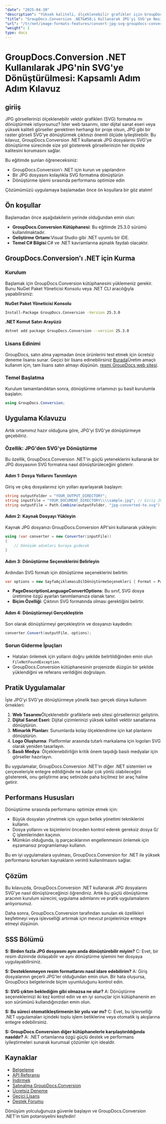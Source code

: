 ```yaml
---
"date": "2025-04-30"
"description": "Yüksek kaliteli, ölçeklenebilir grafikler için GroupDocs.Conversion .NET kullanarak JPG dosyalarını sorunsuz bir şekilde SVG'ye nasıl dönüştüreceğinizi öğrenin. Kod örnekleriyle bu kapsamlı kılavuzu izleyin."
"title": "GroupDocs.Conversion .NET&#58;i Kullanarak JPG'yi SVG'ye Nasıl Dönüştürebilirsiniz Adım Adım Kılavuz"
"url": "/tr/net/image-formats-features/convert-jpg-svg-groupdocs-conversion-dotnet/"
"weight": 1
type: docs
---
```

# GroupDocs.Conversion .NET Kullanılarak JPG'nin SVG'ye Dönüştürülmesi: Kapsamlı Adım Adım Kılavuz

## giriiş

JPG görsellerinizi ölçeklenebilir vektör grafikleri (SVG) formatına mı dönüştürmek istiyorsunuz? İster web tasarımı, ister dijital sanat eseri veya yüksek kaliteli görseller gerektiren herhangi bir proje olsun, JPG gibi bir raster görseli SVG'ye dönüştürmek çıktınızı önemli ölçüde iyileştirebilir. Bu kılavuz, GroupDocs.Conversion .NET kullanarak JPG dosyalarını SVG'ye dönüştürme sürecinde size yol göstererek görsellerinizin her ölçekte kalitesini korumasını sağlar.

Bu eğitimde şunları öğreneceksiniz:
- GroupDocs.Conversion'ı .NET için kurun ve yapılandırın
- Bir JPG dosyasını kolaylıkla SVG formatına dönüştürün
- Dönüştürme işlemi sırasında performansı optimize edin

Çözümümüzü uygulamaya başlamadan önce ön koşullara bir göz atalım!

## Ön koşullar

Başlamadan önce aşağıdakilerin yerinde olduğundan emin olun:

- **GroupDocs.Conversion Kütüphanesi**: Bu eğitimde 25.3.0 sürümü kullanılmaktadır.
- **Geliştirme Ortamı**:Visual Studio gibi .NET uyumlu bir IDE.
- **Temel C# Bilgisi**:C# ve .NET kavramlarına aşinalık faydalı olacaktır.

## GroupDocs.Conversion'ı .NET için Kurma

### Kurulum

Başlamak için GroupDocs.Conversion kütüphanesini yüklemeniz gerekir. Bunu NuGet Paket Yöneticisi Konsolu veya .NET CLI aracılığıyla yapabilirsiniz:

**NuGet Paket Yöneticisi Konsolu**

```bash
Install-Package GroupDocs.Conversion -Version 25.3.0
```

**\.NET Komut Satırı Arayüzü**

```bash
dotnet add package GroupDocs.Conversion --version 25.3.0
```

### Lisans Edinimi

GroupDocs, satın alma yapmadan önce ürünlerini test etmek için ücretsiz deneme lisansı sunar. Geçici bir lisans edinebilirsiniz [Burada](https://purchase.groupdocs.com/temporary-license/)Üretim amaçlı kullanım için, tam lisans satın almayı düşünün. [resmi GroupDocs web sitesi](https://purchase.groupdocs.com/buy).

### Temel Başlatma

Kurulum tamamlandıktan sonra, dönüştürme ortamınızı şu basit kurulumla başlatın:

```csharp
using GroupDocs.Conversion;
```

## Uygulama Kılavuzu

Artık ortamımız hazır olduğuna göre, JPG'yi SVG'ye dönüştürmeye geçebiliriz.

### Özellik: JPG'den SVG'ye Dönüştürme

Bu özellik, GroupDocs.Conversion .NET'in güçlü yeteneklerini kullanarak bir JPG dosyasının SVG formatına nasıl dönüştürüleceğini gösterir.

#### Adım 1: Dosya Yollarını Tanımlayın

Giriş ve çıkış dosyalarınız için yolları ayarlayarak başlayın:

```csharp
string outputFolder = "YOUR_OUTPUT_DIRECTORY";
string inputFile = "YOUR_DOCUMENT_DIRECTORY\\\\sample.jpg"; // Giriş JPG dosyasına giden yol
string outputFile = Path.Combine(outputFolder, "jpg-converted-to.svg"); // Çıktı SVG dosya adı
```

#### Adım 2: Kaynak Dosyayı Yükleyin

Kaynak JPG dosyanızı GroupDocs.Conversion API'sini kullanarak yükleyin:

```csharp
using (var converter = new Converter(inputFile))
{
    // Dönüşüm adımları buraya gidecek
}
```

#### Adım 3: Dönüştürme Seçeneklerini Belirleyin

Ardından SVG formatı için dönüştürme seçeneklerini belirtin:

```csharp
var options = new SayfaAçıklamasıDilDönüştürmeSeçenekleri { Format = PageDescriptionLanguageFileType.Svg };
```

- **PageDescriptionLanguageConvertOptions**: Bu sınıf, SVG dosya üretimine özgü ayarları tanımlamanıza olanak tanır.
- **Biçim Özelliği**: Çıktının SVG formatında olması gerektiğini belirtir.

#### Adım 4: Dönüştürmeyi Gerçekleştirin

Son olarak dönüştürmeyi gerçekleştirin ve dosyanızı kaydedin:

```csharp
converter.Convert(outputFile, options);
```

### Sorun Giderme İpuçları

- Hataları önlemek için yolların doğru şekilde belirtildiğinden emin olun `FileNotFoundException`.
- GroupDocs.Conversion kütüphanesinin projenizde düzgün bir şekilde yüklendiğini ve referans verildiğini doğrulayın.

## Pratik Uygulamalar

İşte JPG'yi SVG'ye dönüştürmeye yönelik bazı gerçek dünya kullanım örnekleri:

1. **Web Tasarımı**Ölçeklenebilir grafiklerle web sitesi görsellerinizi geliştirin.
2. **Dijital Sanat Eseri**: Dijital çizimlerinizi yüksek kaliteli vektör sanatlarına dönüştürün.
3. **Mimarlık Planları**: Sunumlarda kolay ölçeklendirme için kat planlarını dönüştürün.
4. **Logo Oluşturma**: Platformlar arasında tutarlı markalama için logoları SVG olarak yeniden tasarlayın.
5. **Basılı Medya**: Ölçeklenebilirliğin kritik önem taşıdığı basılı medyalar için görseller hazırlayın.

Bu uygulamalar, GroupDocs.Conversion .NET'in diğer .NET sistemleri ve çerçeveleriyle entegre edildiğinde ne kadar çok yönlü olabileceğini göstererek, onu geliştirme araç setinizde paha biçilmez bir araç haline getirir.

## Performans Hususları

Dönüştürme sırasında performansı optimize etmek için:

- Büyük dosyaları yönetmek için uygun bellek yönetimi tekniklerini kullanın.
- Dosya yollarını ve biçimlerini önceden kontrol ederek gereksiz dosya G/Ç işlemlerinden kaçının.
- Mümkün olduğunda, iş parçacıklarının engellenmesini önlemek için eşzamansız programlamayı kullanın.

Bu en iyi uygulamalara uyulması, GroupDocs.Conversion for .NET ile yüksek performansı korurken kaynakların verimli kullanılmasını sağlar.

## Çözüm

Bu kılavuzda, GroupDocs.Conversion .NET kullanarak JPG dosyalarını SVG'ye nasıl dönüştüreceğinizi öğrendiniz. Artık bu güçlü dönüştürme aracının kurulum sürecini, uygulama adımlarını ve pratik uygulamalarını anlıyorsunuz. 

Daha sonra, GroupDocs.Conversion tarafından sunulan ek özellikleri keşfetmeyi veya işlevselliği artırmak için mevcut projelerinize entegre etmeyi düşünün.

## SSS Bölümü

**S: Birden fazla JPG dosyasını aynı anda dönüştürebilir miyim?**
C: Evet, bir resim dizininde dolaşabilir ve aynı dönüştürme işlemini her dosyaya uygulayabilirsiniz.

**S: Desteklenmeyen resim formatlarını nasıl idare edebilirim?**
A: Giriş dosyalarının geçerli JPG'ler olduğundan emin olun. Bir hata oluşursa, GroupDocs belgelerinde biçim uyumluluğunu kontrol edin.

**S: SVG çıktım beklediğim gibi olmazsa ne olur?**
A: Dönüştürme seçeneklerinizi iki kez kontrol edin ve en iyi sonuçlar için kütüphanenin en son sürümünü kullandığınızdan emin olun.

**S: Bu süreci otomatikleştirmenin bir yolu var mı?**
C: Evet, bu işlevselliği .NET uygulamaları içindeki toplu işlem betiklerine veya otomatik iş akışlarına entegre edebilirsiniz.

**S: GroupDocs.Conversion diğer kütüphanelerle karşılaştırıldığında nasıldır?**
A: .NET ortamlarına özgü güçlü destek ve performans iyileştirmeleri sunarak kurumsal çözümler için idealdir.

## Kaynaklar

- [Belgeleme](https://docs.groupdocs.com/conversion/net/)
- [API Referansı](https://reference.groupdocs.com/conversion/net/)
- [İndirmek](https://releases.groupdocs.com/conversion/net/)
- [Satınalma GroupDocs.Conversion](https://purchase.groupdocs.com/buy)
- [Ücretsiz Deneme](https://releases.groupdocs.com/conversion/net/)
- [Geçici Lisans](https://purchase.groupdocs.com/temporary-license/)
- [Destek Forumu](https://forum.groupdocs.com/c/conversion/10)

Dönüşüm yolculuğunuza güvenle başlayın ve GroupDocs.Conversion .NET'in tüm potansiyelini keşfedin!
